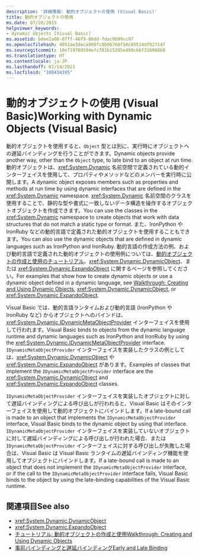 ```yaml
---
description: '詳細情報: 動的オブジェクトの使用 (Visual Basic)'
title: 動的オブジェクトの使用
ms.date: 07/20/2015
helpviewer_keywords:
- dynamic objects [Visual Basic]
ms.assetid: bdee2a00-07ff-46f9-86dd-fdac9b99cc97
ms.openlocfilehash: 4991ae3deca908fc0b96760f50c85514df92714f
ms.sourcegitcommit: 10e719780594efc781b15295e499c66f316068b8
ms.translationtype: HT
ms.contentlocale: ja-JP
ms.lasthandoff: 02/14/2021
ms.locfileid: "100434395"
---
```

# <a name="working-with-dynamic-objects-visual-basic"></a><span data-ttu-id="8e731-103">動的オブジェクトの使用 (Visual Basic)</span><span class="sxs-lookup"><span data-stu-id="8e731-103">Working with Dynamic Objects (Visual Basic)</span></span>

<span data-ttu-id="8e731-104">動的オブジェクトを使用すると、`Object` 型とは別に、実行時にオブジェクトへの遅延バインディングを行うことができます。</span><span class="sxs-lookup"><span data-stu-id="8e731-104">Dynamic objects provide another way, other than the `Object` type, to late bind to an object at run time.</span></span> <span data-ttu-id="8e731-105">動的オブジェクトは、<xref:System.Dynamic> 名前空間で定義されている動的インターフェイスを使用して、プロパティやメソッドなどのメンバーを実行時に公開します。</span><span class="sxs-lookup"><span data-stu-id="8e731-105">A dynamic object exposes members such as properties and methods at run time by using dynamic interfaces that are defined in the <xref:System.Dynamic> namespace.</span></span> <span data-ttu-id="8e731-106"><xref:System.Dynamic> 名前空間のクラスを使用することで、静的な型や書式に一致しないデータ構造を操作するオブジェクトオブジェクトを作成できます。</span><span class="sxs-lookup"><span data-stu-id="8e731-106">You can use the classes in the <xref:System.Dynamic> namespace to create objects that work with data structures that do not match a static type or format.</span></span> <span data-ttu-id="8e731-107">また、IronPython や IronRuby などの動的言語で定義された動的オブジェクトを使用することもできます。</span><span class="sxs-lookup"><span data-stu-id="8e731-107">You can also use the dynamic objects that are defined in dynamic languages such as IronPython and IronRuby.</span></span> <span data-ttu-id="8e731-108">動的言語の作成方法の例、および動的言語で定義された動的オブジェクトの使用例については、[動的オブジェクトの作成と使用のチュートリアル](../../../../csharp/programming-guide/types/walkthrough-creating-and-using-dynamic-objects.md)、<xref:System.Dynamic.DynamicObject>、または <xref:System.Dynamic.ExpandoObject> に関するページを参照してください。</span><span class="sxs-lookup"><span data-stu-id="8e731-108">For examples that show how to create dynamic objects or use a dynamic object defined in a dynamic language, see [Walkthrough: Creating and Using Dynamic Objects](../../../../csharp/programming-guide/types/walkthrough-creating-and-using-dynamic-objects.md), <xref:System.Dynamic.DynamicObject>, or <xref:System.Dynamic.ExpandoObject>.</span></span>  
  
 <span data-ttu-id="8e731-109">Visual Basic では、動的言語ランタイムおよび動的言語 (IronPython や IronRuby など) からオブジェクトへのバインドは、<xref:System.Dynamic.IDynamicMetaObjectProvider> インターフェイスを使用して行われます。</span><span class="sxs-lookup"><span data-stu-id="8e731-109">Visual Basic binds to objects from the dynamic language runtime and dynamic languages such as IronPython and IronRuby by using the <xref:System.Dynamic.IDynamicMetaObjectProvider> interface.</span></span> <span data-ttu-id="8e731-110">`IDynamicMetaObjectProvider` インターフェイスを実装したクラスの例としては、<xref:System.Dynamic.DynamicObject> や <xref:System.Dynamic.ExpandoObject> があります。</span><span class="sxs-lookup"><span data-stu-id="8e731-110">Examples of classes that implement the `IDynamicMetaObjectProvider` interface are the <xref:System.Dynamic.DynamicObject> and <xref:System.Dynamic.ExpandoObject> classes.</span></span>  
  
 <span data-ttu-id="8e731-111">`IDynamicMetaObjectProvider` インターフェイスを実装したオブジェクトに対して遅延バインディングによる呼び出しが行われると、Visual Basic はそのインターフェイスを使用して動的オブジェクトにバインドします。</span><span class="sxs-lookup"><span data-stu-id="8e731-111">If a late-bound call is made to an object that implements the `IDynamicMetaObjectProvider` interface, Visual Basic binds to the dynamic object by using that interface.</span></span> <span data-ttu-id="8e731-112">`IDynamicMetaObjectProvider` インターフェイスを実装していないオブジェクトに対して遅延バインディングによる呼び出しが行われた場合、または `IDynamicMetaObjectProvider` インターフェイスに対する呼び出しが失敗した場合は、Visual Basic は Visual Basic ランタイムの遅延バインディング機能を使用してオブジェクトにバインドします。</span><span class="sxs-lookup"><span data-stu-id="8e731-112">If a late-bound call is made to an object that does not implement the `IDynamicMetaObjectProvider` interface, or if the call to the `IDynamicMetaObjectProvider` interface fails, Visual Basic binds to the object by using the late-binding capabilities of the Visual Basic runtime.</span></span>  
  
## <a name="see-also"></a><span data-ttu-id="8e731-113">関連項目</span><span class="sxs-lookup"><span data-stu-id="8e731-113">See also</span></span>

- <xref:System.Dynamic.DynamicObject>
- <xref:System.Dynamic.ExpandoObject>
- [<span data-ttu-id="8e731-114">チュートリアル: 動的オブジェクトの作成と使用</span><span class="sxs-lookup"><span data-stu-id="8e731-114">Walkthrough: Creating and Using Dynamic Objects</span></span>](../../../../csharp/programming-guide/types/walkthrough-creating-and-using-dynamic-objects.md)
- [<span data-ttu-id="8e731-115">事前バインディングと遅延バインディング</span><span class="sxs-lookup"><span data-stu-id="8e731-115">Early and Late Binding</span></span>](index.md)
